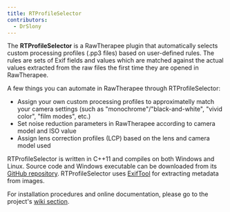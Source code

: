 ```yaml
---
title: RTProfileSelector
contributors:
  - DrSlony
---
```


The **RTProfileSelector** is a RawTherapee plugin that automatically
selects custom processing profiles (.pp3 files) based on user-defined
rules. The rules are sets of Exif fields and values which are matched
against the actual values extracted from the raw files the first time
they are opened in RawTherapee.

A few things you can automate in RawTherapee through RTProfileSelector:

- Assign your own custom processing profiles to approximatelly match
  your camera settings (such as "monochrome"/"black-and-white", "vivid
  color", "film modes", etc.)
- Set noise reduction parameters in RawTherapee according to camera
  model and ISO value
- Assign lens correction profiles (LCP) based on the lens and camera
  model used

RTProfileSelector is written in C++11 and compiles on both Windows and
Linux. Source code and Windows executable can be downloaded from its
[GitHub repository](https://github.com/marcapelini/RTProfileSelector).
RTProfileSelector uses
[ExifTool](http://www.sno.phy.queensu.ca/~phil/exiftool/) for extracting
metadata from images.

For installation procedures and online documentation, please go to the
project's [wiki section](https://github.com/marcapelini/RTProfileSelector/wiki).
